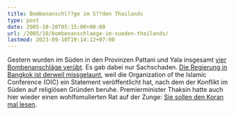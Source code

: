 ```yaml
---
title: Bombenanschl??ge im S??den Thailands
type: post
date: 2005-10-20T05:15:00+00:00
url: /2005/10/bombenanschlaege-im-sueden-thailands/
lastmod: 2023-09-10T19:14:12+07:00
---
```

Gestern wurden im Süden in den Provinzen Pattani und Yala insgesamt [vier Bombenanschläge verübt][1]. Es gab dabei nur Sachschaden. [Die Regierung in Bangkok ist derweil missgelaunt][2], weil die Organization of the Islamic Conference (OIC) ein Statement veröffentlicht hat, nach dem der Konflikt im Süden auf religiösen Gründen beruhe. Premierminister Thaksin hatte auch hier wieder einen wohlfomulierten Rat auf der Zunge: [Sie sollen den Koran mal lesen][3].

 [1]: http://www.bloomberg.com/apps/news?pid=10000080&sid=aUZHL5F5C4Pw
 [2]: http://etna.mcot.net/query.php?nid=3835
 [3]: http://www.nationmultimedia.com/2005/10/20/headlines/index.php?news=headlines_18930261.html
